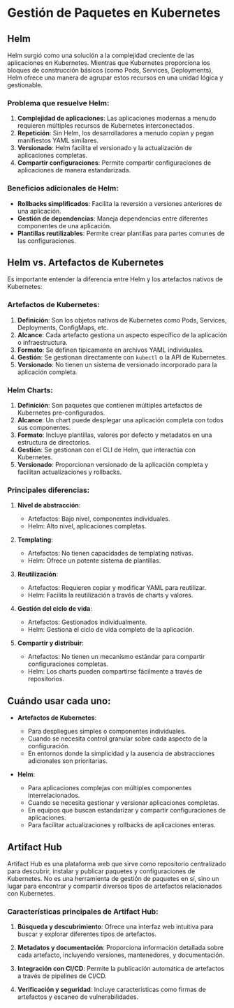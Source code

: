 # Gestión de Paquetes en Kubernetes

## Helm

Helm surgió como una solución a la complejidad creciente de las aplicaciones en Kubernetes. Mientras que Kubernetes proporciona los bloques de construcción básicos (como Pods, Services, Deployments), Helm ofrece una manera de agrupar estos recursos en una unidad lógica y gestionable.

### Problema que resuelve Helm:
1. **Complejidad de aplicaciones**: Las aplicaciones modernas a menudo requieren múltiples recursos de Kubernetes interconectados.
2. **Repetición**: Sin Helm, los desarrolladores a menudo copian y pegan manifiestos YAML similares.
3. **Versionado**: Helm facilita el versionado y la actualización de aplicaciones completas.
4. **Compartir configuraciones**: Permite compartir configuraciones de aplicaciones de manera estandarizada.

### Beneficios adicionales de Helm:
- **Rollbacks simplificados**: Facilita la reversión a versiones anteriores de una aplicación.
- **Gestión de dependencias**: Maneja dependencias entre diferentes componentes de una aplicación.
- **Plantillas reutilizables**: Permite crear plantillas para partes comunes de las configuraciones.

## Helm vs. Artefactos de Kubernetes

Es importante entender la diferencia entre Helm y los artefactos nativos de Kubernetes:

### Artefactos de Kubernetes:
1. **Definición**: Son los objetos nativos de Kubernetes como Pods, Services, Deployments, ConfigMaps, etc.
2. **Alcance**: Cada artefacto gestiona un aspecto específico de la aplicación o infraestructura.
3. **Formato**: Se definen típicamente en archivos YAML individuales.
4. **Gestión**: Se gestionan directamente con `kubectl` o la API de Kubernetes.
5. **Versionado**: No tienen un sistema de versionado incorporado para la aplicación completa.

### Helm Charts:
1. **Definición**: Son paquetes que contienen múltiples artefactos de Kubernetes pre-configurados.
2. **Alcance**: Un chart puede desplegar una aplicación completa con todos sus componentes.
3. **Formato**: Incluye plantillas, valores por defecto y metadatos en una estructura de directorios.
4. **Gestión**: Se gestionan con el CLI de Helm, que interactúa con Kubernetes.
5. **Versionado**: Proporcionan versionado de la aplicación completa y facilitan actualizaciones y rollbacks.

### Principales diferencias:
1. **Nivel de abstracción**: 
   - Artefactos: Bajo nivel, componentes individuales.
   - Helm: Alto nivel, aplicaciones completas.

2. **Templating**:
   - Artefactos: No tienen capacidades de templating nativas.
   - Helm: Ofrece un potente sistema de plantillas.

3. **Reutilización**:
   - Artefactos: Requieren copiar y modificar YAML para reutilizar.
   - Helm: Facilita la reutilización a través de charts y valores.

4. **Gestión del ciclo de vida**:
   - Artefactos: Gestionados individualmente.
   - Helm: Gestiona el ciclo de vida completo de la aplicación.

5. **Compartir y distribuir**:
   - Artefactos: No tienen un mecanismo estándar para compartir configuraciones completas.
   - Helm: Los charts pueden compartirse fácilmente a través de repositorios.

## Cuándo usar cada uno:

- **Artefactos de Kubernetes**: 
  - Para despliegues simples o componentes individuales.
  - Cuando se necesita control granular sobre cada aspecto de la configuración.
  - En entornos donde la simplicidad y la ausencia de abstracciones adicionales son prioritarias.

- **Helm**: 
  - Para aplicaciones complejas con múltiples componentes interrelacionados.
  - Cuando se necesita gestionar y versionar aplicaciones completas.
  - En equipos que buscan estandarizar y compartir configuraciones de aplicaciones.
  - Para facilitar actualizaciones y rollbacks de aplicaciones enteras.


## Artifact Hub

Artifact Hub es una plataforma web que sirve como repositorio centralizado para descubrir, instalar y publicar paquetes y configuraciones de Kubernetes. No es una herramienta de gestión de paquetes en sí, sino un lugar para encontrar y compartir diversos tipos de artefactos relacionados con Kubernetes.

### Características principales de Artifact Hub:

1. **Búsqueda y descubrimiento**: Ofrece una interfaz web intuitiva para buscar y explorar diferentes tipos de artefactos.

2. **Metadatos y documentación**: Proporciona información detallada sobre cada artefacto, incluyendo versiones, mantenedores, y documentación.

3. **Integración con CI/CD**: Permite la publicación automática de artefactos a través de pipelines de CI/CD.

4. **Verificación y seguridad**: Incluye características como firmas de artefactos y escaneo de vulnerabilidades.

